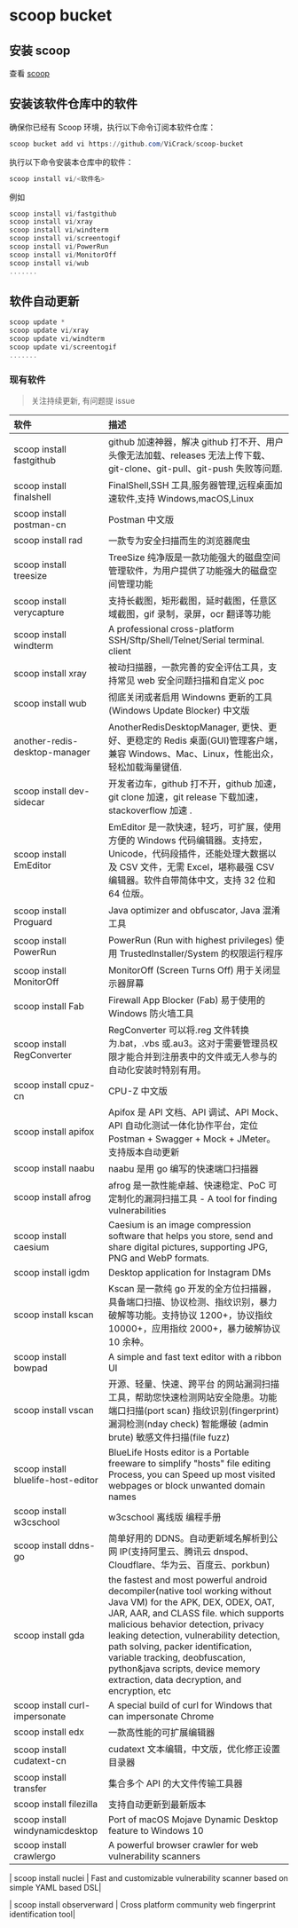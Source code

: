 # scoop bucket

## 安装 scoop

查看 [scoop](https://github.com/ScoopInstaller/Scoop)

## 安装该软件仓库中的软件

确保你已经有 Scoop 环境，执行以下命令订阅本软件仓库：

```powershell
scoop bucket add vi https://github.com/ViCrack/scoop-bucket
```

执行以下命令安装本仓库中的软件：

```powershell
scoop install vi/<软件名>
```

例如

```powershell
scoop install vi/fastgithub
scoop install vi/xray
scoop install vi/windterm
scoop install vi/screentogif
scoop install vi/PowerRun
scoop install vi/MonitorOff
scoop install vi/wub
.......
```

## 软件自动更新

```powershell
scoop update *
scoop update vi/xray
scoop update vi/windterm
scoop update vi/screentogif
.......
```

### 现有软件

> 关注持续更新, 有问题提 issue

| 软件                               | 描述                                                                                                                                                                                                                                                                                                                                                                                                     |
| :--------------------------------- | :------------------------------------------------------------------------------------------------------------------------------------------------------------------------------------------------------------------------------------------------------------------------------------------------------------------------------------------------------------------------------------------------------- |
| scoop install fastgithub           | github 加速神器，解决 github 打不开、用户头像无法加载、releases 无法上传下载、git-clone、git-pull、git-push 失败等问题.                                                                                                                                                                                                                                                                                  |
| scoop install finalshell           | FinalShell,SSH 工具,服务器管理,远程桌面加速软件,支持 Windows,macOS,Linux                                                                                                                                                                                                                                                                                                                                 |
| scoop install postman-cn           | Postman 中文版                                                                                                                                                                                                                                                                                                                                                                                           |
| scoop install rad                  | 一款专为安全扫描而生的浏览器爬虫                                                                                                                                                                                                                                                                                                                                                                         |
| scoop install treesize             | TreeSize 纯净版是一款功能强大的磁盘空间管理软件，为用户提供了功能强大的磁盘空间管理功能                                                                                                                                                                                                                                                                                                                  |
| scoop install verycapture          | 支持长截图，矩形截图，延时截图，任意区域截图，gif 录制，录屏，ocr 翻译等功能                                                                                                                                                                                                                                                                                                                             |
| scoop install windterm             | A professional cross-platform SSH/Sftp/Shell/Telnet/Serial terminal. client                                                                                                                                                                                                                                                                                                                              |
| scoop install xray                 | 被动扫描器，一款完善的安全评估工具，支持常见 web 安全问题扫描和自定义 poc                                                                                                                                                                                                                                                                                                                                |
| scoop install wub                  | 彻底关闭或者启用 Windowns 更新的工具(Windows Update Blocker) 中文版                                                                                                                                                                                                                                                                                                                                      |
| another-redis-desktop-manager      | AnotherRedisDesktopManager, 更快、更好、更稳定的 Redis 桌面(GUI)管理客户端，兼容 Windows、Mac、Linux，性能出众，轻松加载海量键值.                                                                                                                                                                                                                                                                        |
| scoop install dev-sidecar          | 开发者边车，github 打不开，github 加速，git clone 加速，git release 下载加速，stackoverflow 加速 .                                                                                                                                                                                                                                                                                                       |
| scoop install EmEditor             | EmEditor 是一款快速，轻巧，可扩展，使用方便的 Windows 代码编辑器。支持宏，Unicode，代码段插件，还能处理大数据以及 CSV 文件，无需 Excel，堪称最强 CSV 编辑器。软件自带简体中文，支持 32 位和 64 位版。                                                                                                                                                                                                    |
| scoop install Proguard             | Java optimizer and obfuscator, Java 混淆工具                                                                                                                                                                                                                                                                                                                                                             |
| scoop install PowerRun             | PowerRun (Run with highest privileges) 使用 TrustedInstaller/System 的权限运行程序                                                                                                                                                                                                                                                                                                                       |
| scoop install MonitorOff           | MonitorOff (Screen Turns Off) 用于关闭显示器屏幕                                                                                                                                                                                                                                                                                                                                                         |
| scoop install Fab                  | Firewall App Blocker (Fab) 易于使用的 Windows 防火墙工具                                                                                                                                                                                                                                                                                                                                                 |
| scoop install RegConverter         | RegConverter 可以将.reg 文件转换为.bat，.vbs 或.au3。这对于需要管理员权限才能合并到注册表中的文件或无人参与的自动化安装时特别有用。                                                                                                                                                                                                                                                                      |
| scoop install cpuz-cn              | CPU-Z 中文版                                                                                                                                                                                                                                                                                                                                                                                             |
| scoop install apifox               | Apifox 是 API 文档、API 调试、API Mock、API 自动化测试一体化协作平台，定位 Postman + Swagger + Mock + JMeter。支持版本自动更新                                                                                                                                                                                                                                                                           |
| scoop install naabu                | naabu 是用 go 编写的快速端口扫描器                                                                                                                                                                                                                                                                                                                                                                       |
| scoop install afrog                | afrog 是一款性能卓越、快速稳定、PoC 可定制化的漏洞扫描工具 - A tool for finding vulnerabilities                                                                                                                                                                                                                                                                                                          |
| scoop install caesium              | Caesium is an image compression software that helps you store, send and share digital pictures, supporting JPG, PNG and WebP formats.                                                                                                                                                                                                                                                                    |
| scoop install igdm                 | Desktop application for Instagram DMs                                                                                                                                                                                                                                                                                                                                                                    |
| scoop install kscan                | Kscan 是一款纯 go 开发的全方位扫描器，具备端口扫描、协议检测、指纹识别，暴力破解等功能。支持协议 1200+，协议指纹 10000+，应用指纹 2000+，暴力破解协议 10 余种。                                                                                                                                                                                                                                          |
| scoop install bowpad               | A simple and fast text editor with a ribbon UI                                                                                                                                                                                                                                                                                                                                                           |
| scoop install vscan                | 开源、轻量、快速、跨平台 的网站漏洞扫描工具，帮助您快速检测网站安全隐患。功能 端口扫描(port scan) 指纹识别(fingerprint) 漏洞检测(nday check) 智能爆破 (admin brute) 敏感文件扫描(file fuzz)                                                                                                                                                                                                              |
| scoop install bluelife-host-editor | BlueLife Hosts editor is a Portable freeware to simplify \"hosts\" file editing Process, you can Speed up most visited webpages or block unwanted domain names                                                                                                                                                                                                                                           |
| scoop install w3cschool            | w3cschool 离线版 编程手册                                                                                                                                                                                                                                                                                                                                                                                |
| scoop install ddns-go              | 简单好用的 DDNS。自动更新域名解析到公网 IP(支持阿里云、腾讯云 dnspod、Cloudflare、华为云、百度云、porkbun)                                                                                                                                                                                                                                                                                               |
| scoop install gda                  | the fastest and most powerful android decompiler(native tool working without Java VM) for the APK, DEX, ODEX, OAT, JAR, AAR, and CLASS file. which supports malicious behavior detection, privacy leaking detection, vulnerability detection, path solving, packer identification, variable tracking, deobfuscation, python&java scripts, device memory extraction, data decryption, and encryption, etc |
| scoop install curl-impersonate     | A special build of curl for Windows that can impersonate Chrome                                                                                                                                                                                                                                                                                                                                          |
| scoop install edx                  | 一款高性能的可扩展编辑器                                                                                                                                                                                                                                                                                                                                                                                 |
| scoop install cudatext-cn          | cudatext 文本编辑，中文版，优化修正设置目录器                                                                                                                                                                                                                                                                                                                                                            |
| scoop install transfer             | 集合多个 API 的大文件传输工具器                                                                                                                                                                                                                                                                                                                                                                          |
| scoop install filezilla            | 支持自动更新到最新版本                                                                                                                                                                                                                                                                                                                                                                                   |
| scoop install windynamicdesktop | Port of macOS Mojave Dynamic Desktop feature to Windows 10|
| scoop install crawlergo | A powerful browser crawler for web vulnerability scanners|

| scoop install nuclei | Fast and customizable vulnerability scanner based on simple YAML based DSL|

| scoop install observerward | Cross platform community web fingerprint identification tool|
